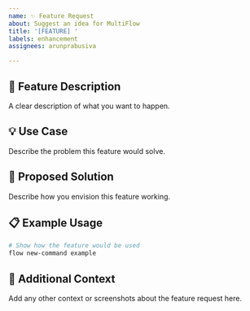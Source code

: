 ```yaml
---
name: ✨ Feature Request
about: Suggest an idea for MultiFlow
title: '[FEATURE] '
labels: enhancement
assignees: arunprabusiva

---
```


## 🎯 Feature Description
A clear description of what you want to happen.

## 💡 Use Case
Describe the problem this feature would solve.

## 🔧 Proposed Solution
Describe how you envision this feature working.

## 📋 Example Usage
```bash
# Show how the feature would be used
flow new-command example
```

## 🎨 Additional Context
Add any other context or screenshots about the feature request here.